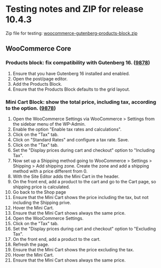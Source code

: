 # Testing notes and ZIP for release 10.4.3

Zip file for testing: [woocommerce-gutenberg-products-block.zip](https://github.com/woocommerce/woocommerce-blocks/files/11801978/woocommerce-gutenberg-products-block.zip)

## WooCommerce Core

### Products block: fix compatibility with Gutenberg 16. ([9878](https://github.com/woocommerce/woocommerce-blocks/pull/9878))

1. Ensure that you have Gutenberg 16 installed and enabled.
2. Open the post/page editor.
3. Add the Products Block.
4. Ensure that the Products Block defaults to the grid layout.

### Mini Cart Block: show the total price, including tax, according to the option. ([9878](https://github.com/woocommerce/woocommerce-blocks/pull/9878))

1. Open the WooCommerce Settings via WooCommerce > Settings from the sidebar menu of the WP-Admin.
2. Enable the option "Enable tax rates and calculations".
3. Click on the "Tax" tab.
4. Click on "Standard Rates" and configure a tax rate. Save.
5. Click on the "Tax" tab.
6. Set the "Display prices during cart and checkout" option to "Including Tax".
7. Now set up a Shipping method going to WooCommerce > Settings > Shipping > Add shipping zone. Create the zone and add a shipping method with a price different from 0.
8.  With the Site Editor adds the Mini Cart in the header.
9. On the front end, add a product to the cart and go to the Cart page, so shipping price is calculated.
10. Go back to the Shop page
11. Ensure that the Mini Cart shows the price including the tax, but not including the Shipping prive.
12. Hover the Mini Cart.
13. Ensure that the Mini Cart shows always the same price.
14. Open the WooCommerce Settings.
15. Click on the "Tax" tab.
16. Set the "Display prices during cart and checkout" option to "Excluding Tax".
17. On the front end, add a product to the cart.
18. Refresh the page.
19. Ensure that the Mini Cart shows the price excluding the tax.
20. Hover the Mini Cart.
21. Ensure that the Mini Cart shows always the same price.
